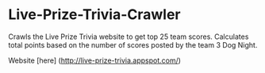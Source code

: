 # Live-Prize-Trivia-Crawler
Crawls the Live Prize Trivia website to get top 25 team scores.  Calculates total points based on the number of scores posted by the team 3 Dog Night.

Website [here] (http://live-prize-trivia.appspot.com/)
